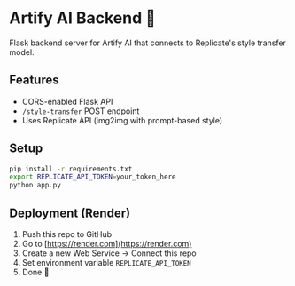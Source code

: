 # Artify AI Backend 🧠

Flask backend server for Artify AI that connects to Replicate's style transfer model.

## Features
- CORS-enabled Flask API
- `/style-transfer` POST endpoint
- Uses Replicate API (img2img with prompt-based style)

## Setup

```bash
pip install -r requirements.txt
export REPLICATE_API_TOKEN=your_token_here
python app.py
```

## Deployment (Render)

1. Push this repo to GitHub
2. Go to [https://render.com](https://render.com)
3. Create a new Web Service → Connect this repo
4. Set environment variable `REPLICATE_API_TOKEN`
5. Done 🎉